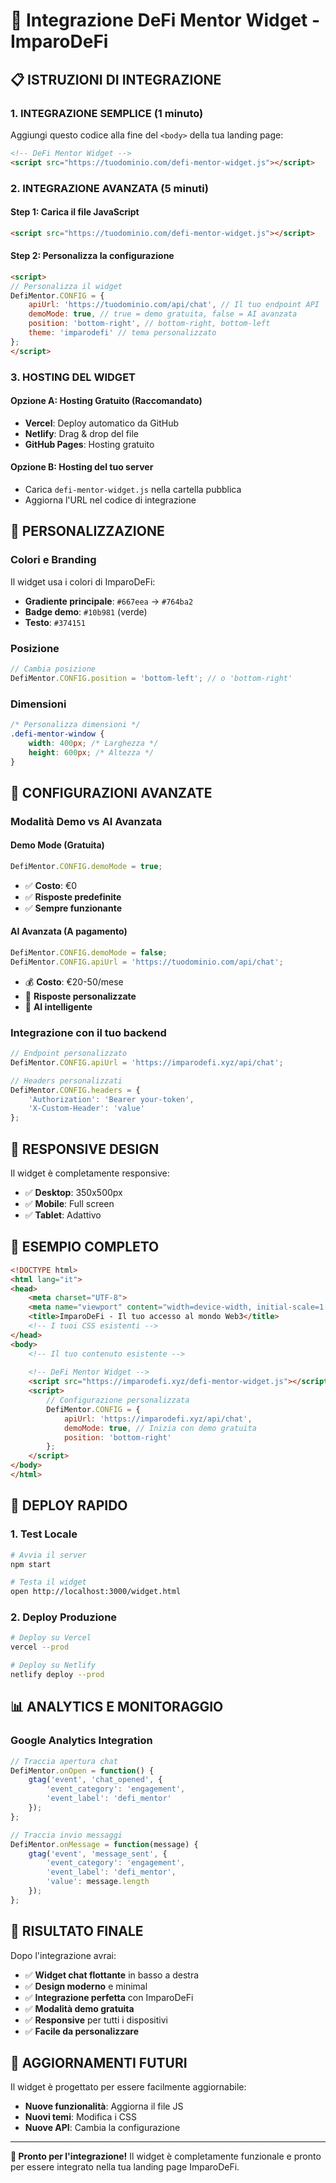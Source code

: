 # 🚀 Integrazione DeFi Mentor Widget - ImparoDeFi

## 📋 **ISTRUZIONI DI INTEGRAZIONE**

### **1. INTEGRAZIONE SEMPLICE (1 minuto)**

Aggiungi questo codice alla fine del `<body>` della tua landing page:

```html
<!-- DeFi Mentor Widget -->
<script src="https://tuodominio.com/defi-mentor-widget.js"></script>
```

### **2. INTEGRAZIONE AVANZATA (5 minuti)**

#### **Step 1: Carica il file JavaScript**
```html
<script src="https://tuodominio.com/defi-mentor-widget.js"></script>
```

#### **Step 2: Personalizza la configurazione**
```html
<script>
// Personalizza il widget
DefiMentor.CONFIG = {
    apiUrl: 'https://tuodominio.com/api/chat', // Il tuo endpoint API
    demoMode: true, // true = demo gratuita, false = AI avanzata
    position: 'bottom-right', // bottom-right, bottom-left
    theme: 'imparodefi' // tema personalizzato
};
</script>
```

### **3. HOSTING DEL WIDGET**

#### **Opzione A: Hosting Gratuito (Raccomandato)**
- **Vercel**: Deploy automatico da GitHub
- **Netlify**: Drag & drop del file
- **GitHub Pages**: Hosting gratuito

#### **Opzione B: Hosting del tuo server**
- Carica `defi-mentor-widget.js` nella cartella pubblica
- Aggiorna l'URL nel codice di integrazione

## 🎨 **PERSONALIZZAZIONE**

### **Colori e Branding**
Il widget usa i colori di ImparoDeFi:
- **Gradiente principale**: `#667eea` → `#764ba2`
- **Badge demo**: `#10b981` (verde)
- **Testo**: `#374151`

### **Posizione**
```javascript
// Cambia posizione
DefiMentor.CONFIG.position = 'bottom-left'; // o 'bottom-right'
```

### **Dimensioni**
```css
/* Personalizza dimensioni */
.defi-mentor-window {
    width: 400px; /* Larghezza */
    height: 600px; /* Altezza */
}
```

## 🔧 **CONFIGURAZIONI AVANZATE**

### **Modalità Demo vs AI Avanzata**

#### **Demo Mode (Gratuita)**
```javascript
DefiMentor.CONFIG.demoMode = true;
```
- ✅ **Costo**: €0
- ✅ **Risposte predefinite**
- ✅ **Sempre funzionante**

#### **AI Avanzata (A pagamento)**
```javascript
DefiMentor.CONFIG.demoMode = false;
DefiMentor.CONFIG.apiUrl = 'https://tuodominio.com/api/chat';
```
- 💰 **Costo**: €20-50/mese
- 🚀 **Risposte personalizzate**
- 🧠 **AI intelligente**

### **Integrazione con il tuo backend**
```javascript
// Endpoint personalizzato
DefiMentor.CONFIG.apiUrl = 'https://imparodefi.xyz/api/chat';

// Headers personalizzati
DefiMentor.CONFIG.headers = {
    'Authorization': 'Bearer your-token',
    'X-Custom-Header': 'value'
};
```

## 📱 **RESPONSIVE DESIGN**

Il widget è completamente responsive:
- ✅ **Desktop**: 350x500px
- ✅ **Mobile**: Full screen
- ✅ **Tablet**: Adattivo

## 🎯 **ESEMPIO COMPLETO**

```html
<!DOCTYPE html>
<html lang="it">
<head>
    <meta charset="UTF-8">
    <meta name="viewport" content="width=device-width, initial-scale=1.0">
    <title>ImparoDeFi - Il tuo accesso al mondo Web3</title>
    <!-- I tuoi CSS esistenti -->
</head>
<body>
    <!-- Il tuo contenuto esistente -->
    
    <!-- DeFi Mentor Widget -->
    <script src="https://imparodefi.xyz/defi-mentor-widget.js"></script>
    <script>
        // Configurazione personalizzata
        DefiMentor.CONFIG = {
            apiUrl: 'https://imparodefi.xyz/api/chat',
            demoMode: true, // Inizia con demo gratuita
            position: 'bottom-right'
        };
    </script>
</body>
</html>
```

## 🚀 **DEPLOY RAPIDO**

### **1. Test Locale**
```bash
# Avvia il server
npm start

# Testa il widget
open http://localhost:3000/widget.html
```

### **2. Deploy Produzione**
```bash
# Deploy su Vercel
vercel --prod

# Deploy su Netlify
netlify deploy --prod
```

## 📊 **ANALYTICS E MONITORAGGIO**

### **Google Analytics Integration**
```javascript
// Traccia apertura chat
DefiMentor.onOpen = function() {
    gtag('event', 'chat_opened', {
        'event_category': 'engagement',
        'event_label': 'defi_mentor'
    });
};

// Traccia invio messaggi
DefiMentor.onMessage = function(message) {
    gtag('event', 'message_sent', {
        'event_category': 'engagement',
        'event_label': 'defi_mentor',
        'value': message.length
    });
};
```

## 🎉 **RISULTATO FINALE**

Dopo l'integrazione avrai:

- ✅ **Widget chat flottante** in basso a destra
- ✅ **Design moderno** e minimal
- ✅ **Integrazione perfetta** con ImparoDeFi
- ✅ **Modalità demo gratuita**
- ✅ **Responsive** per tutti i dispositivi
- ✅ **Facile da personalizzare**

## 🔄 **AGGIORNAMENTI FUTURI**

Il widget è progettato per essere facilmente aggiornabile:
- **Nuove funzionalità**: Aggiorna il file JS
- **Nuovi temi**: Modifica i CSS
- **Nuove API**: Cambia la configurazione

---

**🎯 Pronto per l'integrazione!** Il widget è completamente funzionale e pronto per essere integrato nella tua landing page ImparoDeFi.
